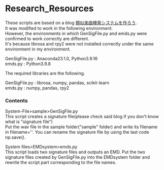 # Research_Resources
These scripts are based on a blog [類似楽曲検索システムを作ろう](https://aidiary.hatenablog.com/entry/20121014/1350211413).  
It was modified to work in the following environment.  
However, the environments in which GenSigFile.py and emds.py were confirmed to work correctly are different.  
It's because librosa and rpy2 were not installed correctly under the same environment in my environment.   
  
GenSigFile.py : Anaconda23.1.0, Python3.9.16  
emds.py : Python3.9.8  
  
The required libraries are the following.  
  
GenSigFile.py : librosa, numpy, pandas, scikit-learn  
emds.py : numpy, pandas, rpy2  
  
### Contents
System-File>sample>GenSigFile.py  
This script creates a signature file(please check said blog if you don't know what is "signature file")  
Put the wav file in the sample folder("sample" folder) and write its filename in filename=''. 
You can rename the signature file by using the last code np.save().   
  
System files>EMDsystem>emds.py  
This script loads two signature files and outputs an EMD.
Put the two signature files created by GenSigFile.py into the EMDsystem folder and rewrite the script part corresponding to the file names. 
